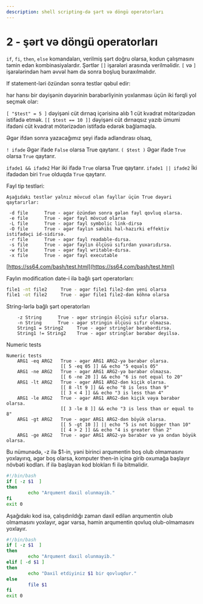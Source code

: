 ```yaml
---
description: shell scripting-də şərt və döngü operatorları
---
```


# 2 - şərt və döngü operatorları

`if`, `fi`, `then`, `else` komandaları, verilmiş şərt doğru olarsa, kodun çalışmasını təmin edən kombinasiyalardır. Şərtlər `[]` işarələri arasında verilməlidir. `[` və `]` işarələrindən həm əvvəl həm də sonra boşluq buraxılmalıdır.

If statement-ləri özündən sonra testlər qəbul edir:

hər hansı bir dəyişənin dəyərinin bərabərliyinin yoxlanması üçün iki fərqli yol seçmək olar:

`[ "$test" = 5 ]` dəyişəni cüt dırnaq içərisinə alıb 1 cüt kvadrat mötərizədən istifadə etmək. `[[ $test == 10 ]]` dəyişəni cüt dırnaqsız yazıb ümumi ifadəni cüt kvadrat mötərizədən istifadə edərək bağlamaqla.

Əgər ifdən sonra yazacağımız şeyi ifadə adlandırası olsaq,

`! ifade` Əgər ifade `False` olarsa True qaytarır. `( $test )` Əgər ifade `True` olarsa `True` qaytarır.

`ifade1 && ifade2` Hər iki ifadə `True` olarsa True qaytarır. `ifade1 || ifade2` İki ifadədən biri `True` olduqda `True` qaytarır.

Fayl tip testləri:

```text
Aşağıdakı testlər yalnız mövcud olan fayllar üçün True dəyəri qaytarırlar:

 -d file      True - əgər özündən sonra gələn fayl qovluq olarsa.
 -e file      True - əgər fayl mövcud olarsa
 -L file      True - əgər fayl symbolic link-dirsə
 -O file      True - əgər faylın sahibi hal-hazırki effektiv istifadəçi id-sidirsə.
 -r file      True - əgər fayl readable-dırsa.
 -s file      True - əgər faylın ölçüsü sıfırdan yuxarıdırsa.
 -w file      True - əgər fayl writable-dırsa. 
 -x file      True - əgər fayl executable
```

[https://ss64.com/bash/test.html](https://ss64.com/bash/test.html)

Faylın modification date-i ilə bağlı şərt operatorları:

```bash
file1 -nt file2     True - əgər file1 file2-dən yeni olarsa
file1 -ot file2     True - əgər file1 file2-dən köhnə olarsa
```

String-lərlə bağlı şərt operatorları

```text
    -z String      True - əgər stringin ölçüsü sıfır olarsa.
    -n String      True - əgər stringin ölçüsü sıfır olmazsa.
    String1 = String2     True - əgər stringlər bərabərdirsə.
    String1 != String2    True - əgər stringlər bərabər deyilsə.
```

Numeric tests 



```text
Numeric tests
    ARG1 -eq ARG2   True - əgər ARG1 ARG2-yə bərabər olarsa.
                    [[ 5 -eq 05 ]] && echo "5 equals 05"
    ARG1 -ne ARG2   True - əgər ARG1 ARG2-yə bərabər olmazsa.
                    [[ 6 -ne 20 ]] && echo "6 is not equal to 20"
    ARG1 -lt ARG2   True - əgər ARG1 ARG2-dən kiçik olarsa.
                    [[ 8 -lt 9 ]] && echo "8 is less than 9"
                    [[ 3 < 4 ]] && echo "3 is less than 4"
    ARG1 -le ARG2   True - əgər ARG1 ARG2-dən kiçik vəya bərabər olarsa.
                    [[ 3 -le 8 ]] && echo "3 is less than or equal to 8"
    ARG1 -gt ARG2   True - əgər ARG1 ARG2-dən böyük olarsa.
                    [[ 5 -gt 10 ]] || echo "5 is not bigger than 10"
                    [[ 4 > 2 ]] && echo "4 is greater than 2"
    ARG1 -ge ARG2   True - əgər ARG1 ARG2-yə bərabər və ya ondan böyük olarsa.
```

Bu nümunədə, -z ilə $1-in, yəni birinci arqumentin boş olub olmamasını yoxlayırıq, əgər boş olarsa, komputer then-in içinə girib oxumağa başlayır növbəti kodları. if ilə başlayan kod blokları fi ilə bitməlidir.

```bash
#!/bin/bash
if [ -z $1  ]
then
        echo "Arqument daxil olunmayib."
fi
exit 0

```

Aşağıdakı kod isə, çalışdırıldığı zaman daxil edilən arqumentin olub olmamasını yoxlayır, əgər varsa, həmin arqumentin qovluq olub-olmamasını yoxlayır.

```bash
#!/bin/bash
if [ -z $1  ]
then
        echo "Arqument daxil olunmayib."
elif [ -d $1 ]
then
        echo "Daxil etdiyiniz $1 bir qovluqdur."
else
        file $1
fi
exit 0
```



